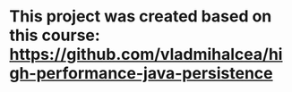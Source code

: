 # This project was created based on this course: https://github.com/vladmihalcea/high-performance-java-persistence  


